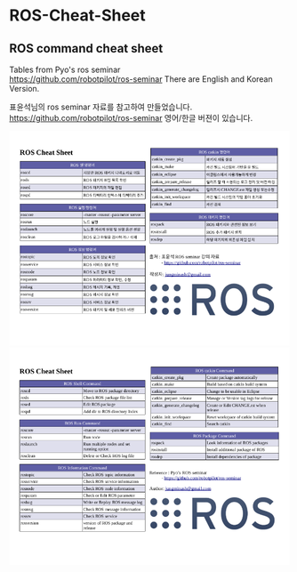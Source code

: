 # ROS-Cheat-Sheet
## ROS command cheat sheet

Tables from Pyo's ros seminar<br>
https://github.com/robotpilot/ros-seminar
There are English and Korean Version.


표윤석님의 ros seminar 자료를 참고하여 만들었습니다.<br>
https://github.com/robotpilot/ros-seminar
영어/한글 버젼이 있습니다.


![ROS_Cheat_Sheet](/ROS_Cheat_Sheet.png)
![ENG_ROS_Cheat_Sheet](/[ENG]ROS_Cheat_Sheet.png)
